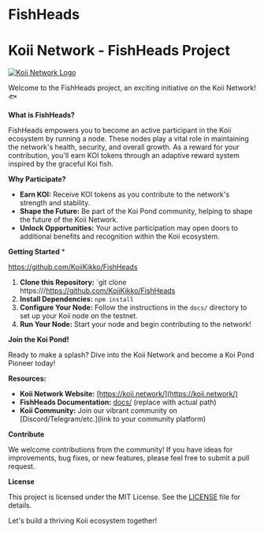 # FishHeads
# Koii Network - FishHeads Project

[![Koii Network Logo](https://koii.network/wp-content/uploads/2023/03/koi-fish.png)](https://koii.network/)

Welcome to the FishHeads project, an exciting initiative on the Koii Network! 🐟

**What is FishHeads?**

FishHeads empowers you to become an active participant in the Koii ecosystem by running a node. These nodes play a vital role in maintaining the network's health, security, and overall growth. As a reward for your contribution, you'll earn KOI tokens through an adaptive reward system inspired by the graceful Koi fish. 

**Why Participate?**

* **Earn KOI:**  Receive KOI tokens as you contribute to the network's strength and stability. 
* **Shape the Future:** Be part of the Koi Pond community, helping to shape the future of the Koii Network.
* **Unlock Opportunities:**  Your active participation may open doors to additional benefits and recognition within the Koii ecosystem. 

**Getting Started**
*

https://github.com/KoiiKikko/FishHeads
1. **Clone this Repository:** `git clone https:///https://github.com/KoiiKikko/FishHeads
2. **Install Dependencies:** `npm install` 
3. **Configure Your Node:** Follow the instructions in the `docs/` directory to set up your Koii node on the testnet.
4. **Run Your Node:** Start your node and begin contributing to the network!

**Join the Koi Pond!**

Ready to make a splash? Dive into the Koii Network and become a Koi Pond Pioneer today! 

**Resources:**

* **Koii Network Website:** [https://koii.network/](https://koii.network/)
* **FishHeads Documentation:** [docs/](docs/) (replace with actual path)
* **Koii Community:** Join our vibrant community on [Discord/Telegram/etc.](link to your community platform)

**Contribute**

We welcome contributions from the community! If you have ideas for improvements, bug fixes, or new features, please feel free to submit a pull request.

**License**

This project is licensed under the MIT License. See the [LICENSE](LICENSE) file for details.

Let's build a thriving Koii ecosystem together!
